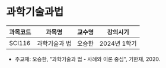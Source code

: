 # 과학기술과법

| 과목코드 | 과목명        | 교수명 | 강의시기     |
|----------|---------------|--------|--------------|
| SCI116   | 과학기술과 법 | 오승한 | 2024년 1학기 |

- 주교재: 오승한, "과학기술과 법 - 사례와 이론 중심", 기한재, 2020.
